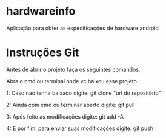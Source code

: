# hardwareinfo
Aplicação para obter as especificações de hardware android

# Instruções Git

Antes de abrir o projeto faça os seguintes comandos.

Abra o cmd ou terminal onde vc baixou esse projeto.

1: Caso nao tenha baixado digite: git clone "url do repositório"

2: Ainda com cmd ou terminar aberto digite: git pull

3: Após feito as modificações digite: git add -A

4: E por fim, para enviar suas modificações digite: git push
